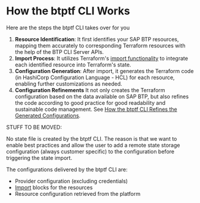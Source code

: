# How the btptf CLI Works

Here are the steps the btptf CLI takes over for you

1. **Resource Identification**: It first identifies your SAP BTP resources, mapping them accurately to corresponding Terraform resources with the help of the BTP CLI Server APIs.
2. **Import Process**: It utilizes Terraform's [import functionality](https://developer.hashicorp.com/terraform/cli/import) to integrate each identified resource into Terraform's state.
3. **Configuration Generation**: After import, it generates the Terraform code (in HashiCorp Configuration Language - HCL) for each resource, enabling further customizations as needed.
4. **Configuration Refinements**
It not only creates the Terraform configuration based on the data available on SAP BTP, but also refines the code according to good practice for good readability and sustainable code management. See [How the btptf CLI Refines the Generated Configurations](tfcodeimprovements.md).


STUFF TO BE MOVED:

No state file is created by the btptf CLI. The reason is that we want to enable best practices and allow the user to add a remote state storage configuration (always customer specific) to the configuration before triggering the state import.


The configurations delivered by the btptf CLI are:

  -	Provider configuration (excluding credentials)
  -	[Import](https://developer.hashicorp.com/terraform/language/import) blocks for the resources
  -	Resource configuration retrieved from the platform
